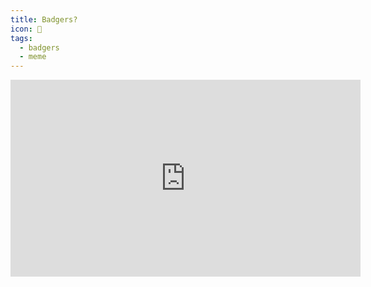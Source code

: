 ```yaml
---
title: Badgers?
icon: 🦡
tags:
  - badgers
  - meme
---
```


<div class="embed-responsive embed-responsive-16by9">
  <iframe width="560" height="315" src="https://www.youtube.com/embed/EIyixC9NsLI" frameborder="0" allow="accelerometer; autoplay; encrypted-media; gyroscope; picture-in-picture" allowfullscreen></iframe>
</div>

